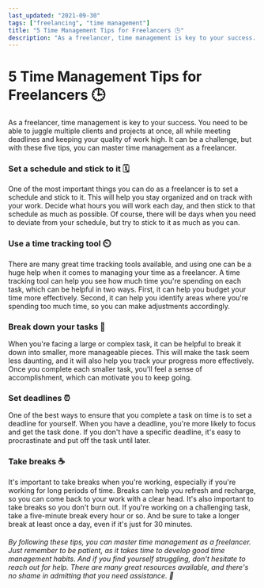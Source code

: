 ```yaml
---
last_updated: "2021-09-30"
tags: ["freelancing", "time management"]
title: "5 Time Management Tips for Freelancers 🕒"
description: "As a freelancer, time management is key to your success. You need to be able to juggle multiple clients and projects at once, all while meeting deadlines and keeping your quality of work high. It can be a challenge, but with these five tips, you can master time management as a freelancer."
---
```


# 5 Time Management Tips for Freelancers 🕒

As a freelancer, time management is key to your success. You need to be able to juggle multiple clients and projects at once, all while meeting deadlines and keeping your quality of work high. It can be a challenge, but with these five tips, you can master time management as a freelancer.

### Set a schedule and stick to it 🗓️

One of the most important things you can do as a freelancer is to set a schedule and stick to it. This will help you stay organized and on track with your work. Decide what hours you will work each day, and then stick to that schedule as much as possible. Of course, there will be days when you need to deviate from your schedule, but try to stick to it as much as you can.

### Use a time tracking tool ⏲️

There are many great time tracking tools available, and using one can be a huge help when it comes to managing your time as a freelancer. A time tracking tool can help you see how much time you're spending on each task, which can be helpful in two ways. First, it can help you budget your time more effectively. Second, it can help you identify areas where you're spending too much time, so you can make adjustments accordingly.

### Break down your tasks 🔨

When you're facing a large or complex task, it can be helpful to break it down into smaller, more manageable pieces. This will make the task seem less daunting, and it will also help you track your progress more effectively. Once you complete each smaller task, you'll feel a sense of accomplishment, which can motivate you to keep going.

### Set deadlines ⏰

One of the best ways to ensure that you complete a task on time is to set a deadline for yourself. When you have a deadline, you're more likely to focus and get the task done. If you don't have a specific deadline, it's easy to procrastinate and put off the task until later.

### Take breaks ☕

It's important to take breaks when you're working, especially if you're working for long periods of time. Breaks can help you refresh and recharge, so you can come back to your work with a clear head. It's also important to take breaks so you don't burn out. If you're working on a challenging task, take a five-minute break every hour or so. And be sure to take a longer break at least once a day, even if it's just for 30 minutes.

###### By following these tips, you can master time management as a freelancer. Just remember to be patient, as it takes time to develop good time management habits. And if you find yourself struggling, don't hesitate to reach out for help. There are many great resources available, and there's no shame in admitting that you need assistance. 💪
